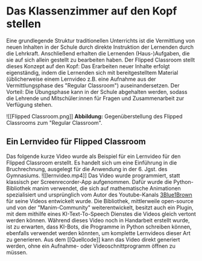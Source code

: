 # Das Klassenzimmer auf den Kopf stellen
Eine grundlegende Struktur traditionellen Unterrichts ist die Vermittlung von neuen Inhalten in der Schule durch direkte Instruktion der Lernenden durch die Lehrkraft. Anschließend erhalten die Lernenden (Haus-)Aufgaben, die sie auf sich allein gestellt zu bearbeiten haben.
Der Flipped Classroom stellt dieses Konzept auf den Kopf: Das Erarbeiten neuer Inhalte erfolgt eigenständig, indem die Lernenden sich mit bereitgestelltem Material (üblicherweise einem Lernvideo z.B. eine Aufnahme aus der Vermittlungsphase des "Regular Classroom") auseinandersetzen. Der Vorteil: Die Übungsphase kann in der Schule abgehalten werden, sodass die Lehrende und Mitschüler:innen für Fragen und Zusammenarbeit zur Verfügung stehen.

![[Flipped Classroom.png]]
**Abbildung:** Gegenüberstellung des Flipped Classrooms zum "Regular Classroom".

## Ein Lernvideo für Flipped Classroom
Das folgende kurze Video wurde als Beispiel für ein Lernvideo für den Flipped Classroom erstellt. Es handelt sich um eine Einführung in die Bruchrechnung, ausgelegt für die Anwendung in der 6. Jgst. des Gymnasiums.
![[lernvideo.mp4]]
Das Video wurde programmiert, statt klassisch per Screenrecorder-App aufgenommen. Dafür wurde die Python-Bibliothek manim verwendet, die sich auf mathematische Animationen spezialisiert und ursprünglich vom Autor des Youtube-Kanals [3Blue1Brown](https://www.youtube.com/@3blue1brown) für seine Videos entwickelt wurde.
Die Bibliothek, mittlerweile open-source und von der "Manim-Community" weiterentwickelt, besitzt auch ein Plugin, mit dem mithilfe eines KI-Text-To-Speech Dienstes die Videos gleich vertont werden können.
Während dieses Video noch in Handarbeit erstellt wurde, ist zu erwarten, dass KI-Bots, die Programme in Python schreiben können, ebenfalls verwendet werden könnten, um komplette Lernvideos dieser Art zu generieren.
Aus dem [[Quellcode]] kann das Video direkt generiert werden, ohne ein Aufnahme- oder Videoschnittprogramm öffnen zu müssen.